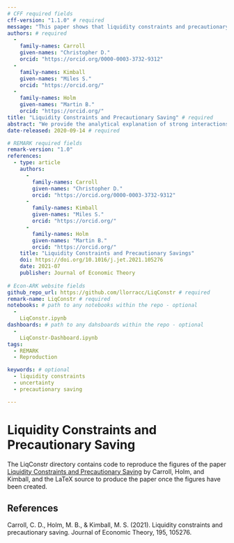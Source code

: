 ```yaml
---
# CFF required fields
cff-version: "1.1.0" # required 
message: "This paper shows that liquidity constraints and precautionary saving are closely related to each other, since both can be thought of is \"counterclockwise concavifications\" of the consumption function.; all results are paired with illustrative numerical solutions." # required
authors: # required
  -
    family-names: Carroll
    given-names: "Christopher D."
    orcid: "https://orcid.org/0000-0003-3732-9312"
  -
    family-names: Kimball
    given-names: "Miles S."
    orcid: "https://orcid.org/"
  -
    family-names: Holm
    given-names: "Martin B."
    orcid: "https://orcid.org/"
title: "Liquidity Constraints and Precautionary Saving" # required
abstract: "We provide the analytical explanation of strong interactions between precautionary sav- ing and liquidity constraints that are regularly observed in numerical solutions to consump- tion/saving models. The effects of constraints and of uncertainty spring from the same cause: concavification of the consumption function, which can be induced either by constraints or by uncertainty. Concavification propagates back to consumption functions in prior periods. But, surprisingly, once a linear consumption function has been concavified by the presence of either risks or constraints, the introduction of additional concavifiers in a given period can reduce the precautionary motive in earlier periods at some levels of wealth." # abstract: optional
date-released: 2020-09-14 # required

# REMARK required fields
remark-version: "1.0"
references:
  - type: article
    authors: 
	  -
	    family-names: Carroll
		given-names: "Christopher D."
		orcid: "https://orcid.org/0000-0003-3732-9312"
	  -
	    family-names: Kimball
		given-names: "Miles S."
		orcid: "https://orcid.org/"
	  -
	    family-names: Holm
		given-names: "Martin B."
		orcid: "https://orcid.org/"
	title: "Liquidity Constraints and Precautionary Savings"
	doi: https://doi.org/10.1016/j.jet.2021.105276
	date: 2021-07
	publisher: Journal of Economic Theory
	
# Econ-ARK website fields
github_repo_url: https://github.com/llorracc/LiqConstr # required 
remark-name: LiqConstr # required 
notebooks: # path to any notebooks within the repo - optional
  - 
    LiqConstr.ipynb
dashboards: # path to any dahsboards within the repo - optional
  - 
    LiqConstr-Dashboard.ipynb
tags:
  - REMARK
  - Reproduction

keywords: # optional
  - liquidity constraints
  - uncertainty
  - precautionary saving

---
```


# Liquidity Constraints and Precautionary Saving

The LiqConstr directory contains code to reproduce the figures of the paper [Liquidity Constraints and Precautionary Saving](http://econ.jhu.edu/people/ccarroll/papers/LiqConstr/) by Carroll, Holm, and Kimball,
and the LaTeX source to produce the paper once the figures have been created.

## References

Carroll, C. D., Holm, M. B., & Kimball, M. S. (2021). Liquidity constraints and precautionary saving. Journal of Economic Theory, 195, 105276.
